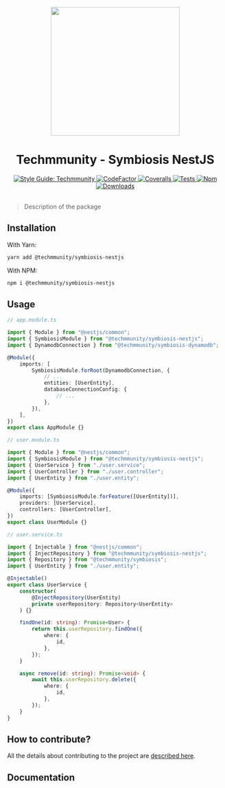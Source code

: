 <div align="center">

<img src="https://github.com/techmmunity/symbiosis-nestjs/raw/master/resources/logo.jpg" width="300" height="300">

# Techmmunity - Symbiosis NestJS

<a href="https://github.com/techmmunity/eslint-config">
	<img src="https://img.shields.io/badge/style%20guide-Techmmunity-01d2ce?style=for-the-badge" alt="Style Guide: Techmmunity">
</a>
<a href="https://www.codefactor.io/repository/github/techmmunity/symbiosis-nestjs">
	<img src="https://www.codefactor.io/repository/github/techmmunity/symbiosis-nestjs/badge?style=for-the-badge" alt="CodeFactor">
</a>
<a href="https://coveralls.io/github/techmmunity/symbiosis-nestjs?branch=master">
	<img src="https://img.shields.io/coveralls/github/techmmunity/symbiosis-nestjs/master?style=for-the-badge" alt="Coveralls">
</a>
<a href="https://github.com/techmmunity/symbiosis-nestjs/actions/workflows/coverage.yml">
	<img src="https://img.shields.io/github/workflow/status/techmmunity/symbiosis-nestjs/tests?label=tests&logo=github&style=for-the-badge" alt="Tests">
</a>
<a href="https://www.npmjs.com/package/@techmmunity/symbiosis-nestjs">
	<img src="https://img.shields.io/npm/v/@techmmunity/symbiosis-nestjs.svg?color=CC3534&style=for-the-badge" alt="Npm">
</a>
<a href="https://www.npmjs.com/package/@techmmunity/symbiosis-nestjs">
	<img src="https://img.shields.io/npm/dw/@techmmunity/symbiosis-nestjs.svg?style=for-the-badge" alt="Downloads">
</a>

<br>
<br>

</div>

> Description of the package

## Installation

With Yarn:

```sh
yarn add @techmmunity/symbiosis-nestjs
```

With NPM:

```sh
npm i @techmmunity/symbiosis-nestjs
```

## Usage

```ts
// app.module.ts

import { Module } from "@nestjs/common";
import { SymbiosisModule } from "@techmmunity/symbiosis-nestjs";
import { DynamodbConnection } from "@techmmunity/symbiosis-dynamodb";

@Module({
	imports: [
		SymbiosisModule.forRoot(DynamodbConnection, {
			// ...
			entities: [UserEntity],
			databaseConnectionConfig: {
				// ...
			},
		}),
	],
})
export class AppModule {}
```

```ts
// user.module.ts

import { Module } from "@nestjs/common";
import { SymbiosisModule } from "@techmmunity/symbiosis-nestjs";
import { UserService } from "./user.service";
import { UserController } from "./user.controller";
import { UserEntity } from "./user.entity";

@Module({
	imports: [SymbiosisModule.forFeature([UserEntity])],
	providers: [UserService],
	controllers: [UserController],
})
export class UserModule {}
```

```ts
// user.service.ts

import { Injectable } from "@nestjs/common";
import { InjectRepository } from "@techmmunity/symbiosis-nestjs";
import { Repository } from "@techmmunity/symbiosis";
import { UserEntity } from "./user.entity";

@Injectable()
export class UserService {
	constructor(
		@InjectRepository(UserEntity)
		private userRepository: Repository<UserEntity>
	) {}

	findOne(id: string): Promise<User> {
		return this.userRepository.findOne({
			where: {
				id,
			},
		});
	}

	async remove(id: string): Promise<void> {
		await this.userRepository.delete({
			where: {
				id,
			},
		});
	}
}
```

## How to contribute?

All the details about contributing to the project are [described here](https://github.com/techmmunity/symbiosis-nestjs/blob/master/CONTRIBUTING.md).

## Documentation
